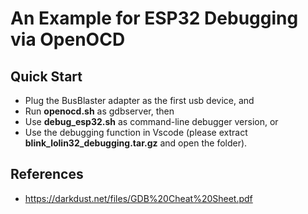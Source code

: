 # An Example for ESP32 Debugging via OpenOCD


## Quick Start

* Plug the BusBlaster adapter as the first usb device, and
* Run __openocd.sh__ as gdbserver, then
* Use __debug_esp32.sh__ as command-line debugger version, or
* Use the debugging function in Vscode (please extract __blink_lolin32_debugging.tar.gz__ and open the folder).


## References

* https://darkdust.net/files/GDB%20Cheat%20Sheet.pdf

